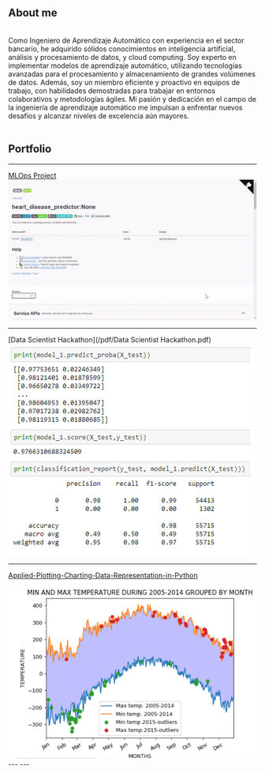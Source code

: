 ## About me
<br>
Como Ingeniero de Aprendizaje Automático con experiencia en el sector 
bancario, he adquirido sólidos conocimientos en inteligencia artificial, 
análisis y procesamiento de datos, y cloud computing. Soy experto en 
implementar modelos de aprendizaje automático, utilizando tecnologías 
avanzadas para el procesamiento y almacenamiento de grandes volúmenes de 
datos. Además, soy un miembro eficiente y proactivo en equipos de trabajo, 
con habilidades demostradas para trabajar en entornos colaborativos y 
metodologías ágiles. Mi pasión y dedicación en el campo de la ingeniería de 
aprendizaje automático me impulsan a enfrentar nuevos desafíos y alcanzar niveles de excelencia aún mayores.
<br><br>

## Portfolio
---

<!-- ### Category Name 1  -->

[MLOps Project](https://github.com/Rasecado/MLops_project)
<img src="images/mlops_rimac.gif?raw=true"/>

---

<!-- ### Category Name 1  -->

[Data Scientist Hackathon](/pdf/Data Scientist Hackathon.pdf)
<img src="images/Hackaton1.png?raw=true"/>

---
[Applied-Plotting-Charting-Data-Representation-in-Python](https://github.com/Rasecado/Applied-Plotting-Charting-Data-Representation-in-Python/blob/main/Assignment2.ipynb)
<!-- <img src="images/dummy_thumbnail.jpg?raw=true"/> -->
<img src="images/assignment 2.png?raw=true"/>
---
---

